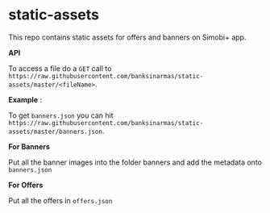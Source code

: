 # static-assets
This repo contains static assets for  offers and banners on Simobi+ app.

**API**

To access a file do a `GET` call to
 `https://raw.githubusercontent.com/banksinarmas/static-assets/master/<fileName>`.

 **Example** :

 To get `banners.json` you can hit
 `https://raw.githubusercontent.com/banksinarmas/static-assets/master/banners.json`.


**For Banners**

Put all the banner images into the folder banners
and add the metadata onto `banners.json`

**For Offers**

Put all the offers in `offers.json`
